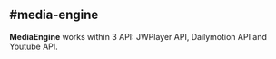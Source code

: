 #media-engine
-------------

**MediaEngine** works within 3 API: JWPlayer API, Dailymotion API and Youtube API.
